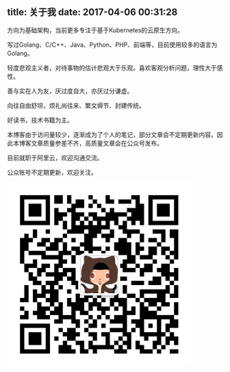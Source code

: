 title: 关于我
date: 2017-04-06 00:31:28
---
方向为基础架构，当前更多专注于基于Kubernetes的云原生方向。

写过Golang、C/C++、Java、Python、PHP、前端等，目前使用较多的语言为Golang。

轻度悲观主义者，对待事物的估计悲观大于乐观。喜欢客观分析问题，理性大于感性。

善与实在人为友，厌过度自大，亦厌过分谦虚。

向往自由舒坦，烦礼尚往来、繁文缛节、封建传统。

好读书，技术书籍为主。

本博客由于访问量较少，逐渐成为了个人的笔记，部分文章会不定期更新内容。因此本博客文章质量参差不齐，高质量文章会在公众号发布。

目前就职于阿里云，欢迎沟通交流。

公众账号不定期更新，欢迎关注。

![公众号](/images/qrcode_for_gh_a3ecf2d098bc_430.jpg)
